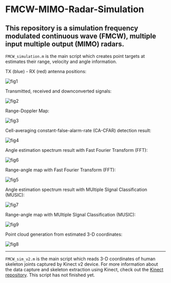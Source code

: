 # FMCW-MIMO-Radar-Simulation

## This repository is a simulation frequency modulated continuous wave (FMCW), multiple input multiple output (MIMO) radars.

`FMCW_simulation.m` is the main script which creates point targets at estimates their range, velocity and angle information.

TX (blue) - RX (red) antenna positions:

![fig1](https://user-images.githubusercontent.com/66868163/185649842-fd3723d2-e444-442b-b846-ab9e09415674.png)

Transmitted, received and downconverted signals:

![fig2](https://user-images.githubusercontent.com/66868163/185650072-9e99732b-bcda-4c72-8d6d-b8e04a132595.png)

Range-Doppler Map:

![fig3](https://user-images.githubusercontent.com/66868163/185650125-66192f23-ec3c-401e-aa9c-21f1ff87467e.png)

Cell-averaging constant-false-alarm-rate (CA-CFAR) detection result:

![fig4](https://user-images.githubusercontent.com/66868163/185650285-46981394-df12-4500-9448-015fc4679b5d.png)

Angle estimation spectrum result with Fast Fourier Transform (FFT):

![fig6](https://user-images.githubusercontent.com/66868163/185650616-58612191-d7fc-4ffa-ad4f-a7de2b9c9c1c.png)

Range-angle map with Fast Fourier Transform (FFT):

![fig5](https://user-images.githubusercontent.com/66868163/185650425-9f06c596-939d-43e3-920b-d4270235a3fc.png)

Angle estimation spectrum result with MUltiple SIgnal Classification (MUSIC):

![fig7](https://user-images.githubusercontent.com/66868163/185650774-a7b01bc5-43ca-470d-a083-bd459377db12.png)

Range-angle map with MUltiple SIgnal Classification (MUSIC):

![fig9](https://user-images.githubusercontent.com/66868163/185650845-ea30ccdf-e0f7-42bf-ac7d-5f3d648b4f93.png)

Point cloud generation from estimated 3-D coordinates:

![fig8](https://user-images.githubusercontent.com/66868163/185650990-6c3112cd-06f3-4d15-916b-34cf28eb0e5e.png)

----------

`FMCW_sim_v2.m` is the main script which reads 3-D coordinates of human skeleton joints captured by Kinect v2 device. For more information about the data capture and skeleton extraction using Kinect, check out the [Kinect repository](https://github.com/ekurtgl/Kinect). This script has not finished yet.

